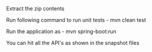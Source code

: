 Extract the zip contents

Run following command to run unit tests -
mvn clean test

Run the application as -
mvn spring-boot:run

You can hit all the API's as shown in the snapshot files
